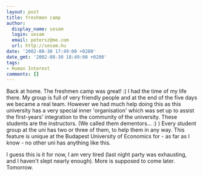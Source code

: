 ```yaml
---
layout: post
title: freshmen camp
author:
  display_name: sesam
  login: sesam
  email: petersz@me.com
  url: http://sesam.hu
date: '2002-08-30 17:49:00 +0200'
date_gmt: '2002-08-30 18:49:00 +0200'
tags:
- Human Interest
comments: []
---
```


Back at home. The freshmen camp was great! :) I had the time of my life there. My group is full of very friendly people and at the end of the five days we became a real team. However we had much help doing this as this university has a very special inner 'organisation' which was set up to assist the first-years' integration to the community of the university. These students are the instructors. (We called them dementors... :) ) Every student group at the uni has two or three of them, to help them in any way. This feature is unique at the Budapest University of Economics for - as far as I know - no other uni has anything like this.

I guess this is it for now, I am very tired (last night party was exhausting, and I haven't slept nearly enough). More is supposed to come later. Tomorrow.
